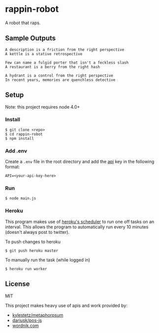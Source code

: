 # rappin-robot

A robot that raps.

## Sample Outputs

```
A description is a friction from the right perspective
A kettle is a stative retrospective

Few can name a fulgid porter that isn't a feckless slash
A restaurant is a berry from the right hash

A hydrant is a control from the right perspective
In recent years, memories are quenchless detective
```

## Setup

Note: this project requires node 4.0+

### Install
```
$ git clone <repo>
$ cd rappin-robot
$ npm install
```

### Add .env

Create a `.env` file in the root directory and add the [api](http://developer.wordnik.com/) key in the following format:

```
API=<your-api-key-here>
```

### Run

```
$ node main.js
```

### Heroku

This program makes use of [heroku's scheduler](https://devcenter.heroku.com/articles/scheduler) to run one off tasks on an interval. This allows the program to automatically run every 10 minutes (doesn't always post to twitter).

To push changes to heroku

```
$ git push heroku master
```

To manually run the task (while logged in)
```
$ heroku run worker
```

## License
MIT

This project makes heavy use of apis and work provided by:
- [kylestetz/metaphorpsum](https://github.com/kylestetz/metaphorpsum)
- [dariusk/pos-js](https://github.com/dariusk/pos-js)
- [wordnik.com](https://www.wordnik.com/)
